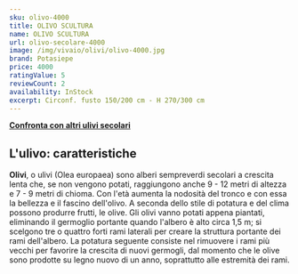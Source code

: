 ```yaml
---
sku: olivo-4000
title: OLIVO SCULTURA
name: OLIVO SCULTURA
url: olivo-secolare-4000
image: /img/vivaio/olivi/olivo-4000.jpg
brand: Potasiepe
price: 4000
ratingValue: 5
reviewCount: 2
availability: InStock
excerpt: Circonf. fusto 150/200 cm - H 270/300 cm
---
```

<a href="/vivaio/#ulivi" title="Confronta con altri ulivi secolari"><b>Confronta con altri ulivi secolari</b></a>

<h2 class="h3">L'ulivo: caratteristiche</h2>
<p><b>Olivi</b>, o ulivi (Olea europaea) sono alberi sempreverdi secolari a crescita lenta che, se non vengono potati, raggiungono anche 9 - 12 metri di altezza e 7 - 9 metri di chioma. Con l'età aumenta la nodosità del tronco e con essa la bellezza e il fascino dell'olivo. A seconda dello stile di potatura e del clima possono produrre frutti, le olive. Gli olivi vanno potati appena piantati, eliminando il germoglio portante quando l'albero è alto circa 1,5 m; si scelgono tre o quattro forti rami laterali per creare la struttura portante dei rami dell'albero. La potatura seguente consiste nel rimuovere i rami più vecchi per favorire la crescita di nuovi germogli, dal momento che le olive sono prodotte su legno nuovo di un anno, soprattutto alle estremità dei rami.</p>
